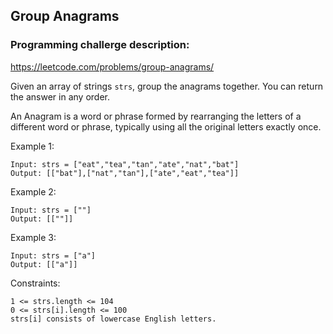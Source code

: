## Group Anagrams
### Programming challerge description:
https://leetcode.com/problems/group-anagrams/

Given an array of strings `strs`, group the anagrams together. You can return the answer in any order.

An Anagram is a word or phrase formed by rearranging the letters of a different word or phrase, typically using all the original letters exactly once.


Example 1:
```
Input: strs = ["eat","tea","tan","ate","nat","bat"]
Output: [["bat"],["nat","tan"],["ate","eat","tea"]]
```
Example 2:
```
Input: strs = [""]
Output: [[""]]
```
Example 3:
```
Input: strs = ["a"]
Output: [["a"]]
```
 

Constraints:

    1 <= strs.length <= 104
    0 <= strs[i].length <= 100
    strs[i] consists of lowercase English letters.


